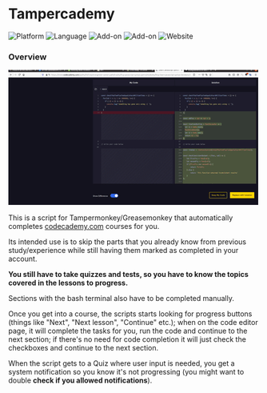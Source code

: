 # Tampercademy
![Platform](https://img.shields.io/badge/Platform-web-blue)
![Language](https://img.shields.io/badge/Language-JavaScript-blueviolet)
![Add-on](https://img.shields.io/badge/Add--on-Tampermonkey-brightgreen)
![Add-on](https://img.shields.io/badge/Add--on-Greasemonkey-important)
![Website](https://img.shields.io/badge/Website-codecademy.com-informational)

### Overview


![Overview](https://github.com/ifelsebreak/Tampercademy/blob/main/Tampercademy_footage.gif)

This is a script for Tampermonkey/Greasemonkey that automatically completes [codecademy.com](http://www.codecademy.com/) courses for you.

Its intended use is to skip the parts that you already know from previous study/experience while still having them marked as completed in your account.

**You still have to take quizzes and tests, so you have to know the topics covered in the lessons to progress.**

Sections with the bash terminal also have to be completed manually.

Once you get into a course, the scripts starts looking for progress buttons (things like "Next", "Next lesson", "Continue" etc.); when on the code editor page, it will complete the tasks for you, run the code and continue to the next section; if there's no need for code completion it will just check the checkboxes and continue to the next section.

When the script gets to a Quiz where user input is needed, you get a system notification so you know it's not progressing (you might want to double **check if you allowed notifications**).


